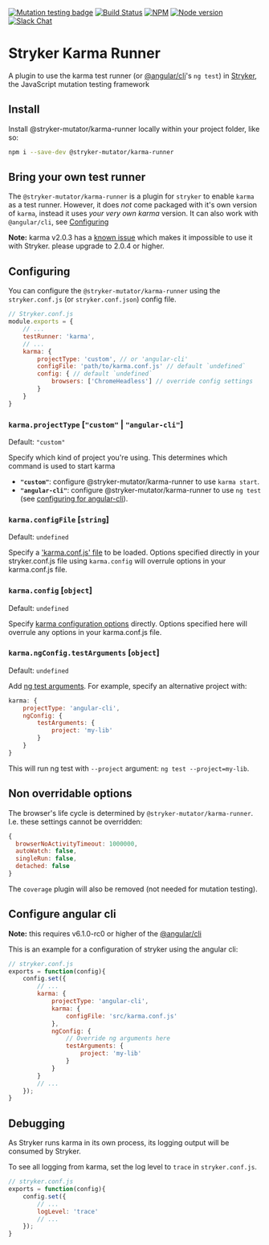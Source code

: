 [![Mutation testing badge](https://img.shields.io/endpoint?style=flat&url=https%3A%2F%2Fbadge-api.stryker-mutator.io%2Fgithub.com%2Fstryker-mutator%2Fstryker%2Fmaster%3Fmodule%3Dkarma-runner)](https://dashboard.stryker-mutator.io/reports/github.com/stryker-mutator/stryker/master?module=karma-runner)
[![Build Status](https://github.com/stryker-mutator/stryker/workflows/CI/badge.svg)](https://github.com/stryker-mutator/stryker/actions?query=workflow%3ACI+branch%3Amaster)
[![NPM](https://img.shields.io/npm/dm/@stryker-mutator/karma-runner.svg)](https://www.npmjs.com/package/@stryker-mutator/karma-runner)
[![Node version](https://img.shields.io/node/v/@stryker-mutator/karma-runner.svg)](https://img.shields.io/node/v/@stryker-mutator/karma-runner.svg)
[![Slack Chat](https://img.shields.io/badge/slack-chat-brightgreen.svg?logo=slack)](https://join.slack.com/t/stryker-mutator/shared_invite/enQtOTUyMTYyNTg1NDQ0LTU4ODNmZDlmN2I3MmEyMTVhYjZlYmJkOThlNTY3NTM1M2QxYmM5YTM3ODQxYmJjY2YyYzllM2RkMmM1NjNjZjM)

# Stryker Karma Runner

A plugin to use the karma test runner (or [@angular/cli](https://www.npmjs.com/package/@angular/cli)'s `ng test`) in [Stryker](https://stryker-mutator.io), the JavaScript mutation testing framework

## Install

Install @stryker-mutator/karma-runner locally within your project folder, like so:

```bash
npm i --save-dev @stryker-mutator/karma-runner
```

## Bring your own test runner

The `@stryker-mutator/karma-runner` is a plugin for `stryker` to enable `karma` as a test runner.
However, it does *not* come packaged with it's own version of `karma`, instead it
uses *your very own karma* version. It can also work with `@angular/cli`, see [Configuring](#configuring)

**Note:** karma v2.0.3 has a [known issue](https://github.com/karma-runner/karma/issues/3057) which makes it impossible to use it with Stryker. please upgrade to 2.0.4 or higher.

## Configuring

You can configure the `@stryker-mutator/karma-runner` using the `stryker.conf.js` (or `stryker.conf.json`) config file.

```javascript
// Stryker.conf.js
module.exports = {
    // ...
    testRunner: 'karma',
    // ...
    karma: {
        projectType: 'custom', // or 'angular-cli'
        configFile: 'path/to/karma.conf.js' // default `undefined`
        config: { // default `undefined`
            browsers: ['ChromeHeadless'] // override config settings
        }
    }
}
```

### `karma.projectType` [`"custom"` | `"angular-cli"`]

Default: `"custom"`

Specify which kind of project you're using. This determines which command is used to start karma

* **`"custom"`**: configure @stryker-mutator/karma-runner to use `karma start`.
* **`"angular-cli"`**: configure @stryker-mutator/karma-runner to use `ng test` (see [configuring for angular-cli](#configure-angular-cli)).

### `karma.configFile` [`string`]

Default: `undefined`

Specify a ['karma.conf.js' file](http://karma-runner.github.io/2.0/config/configuration-file.html) to be loaded.
Options specified directly in your stryker.conf.js file using `karma.config` will overrule options in your karma.conf.js file.

### `karma.config` [`object`]

Default: `undefined`

Specify [karma configuration options](http://karma-runner.github.io/2.0/config/configuration-file.html) directly.
Options specified here will overrule any options in your karma.conf.js file.

### `karma.ngConfig.testArguments` [`object`]

Default: `undefined`

Add [ng test arguments](https://github.com/angular/angular-cli/wiki/test#options). For example, specify an alternative project with:

```js
karma: {
    projectType: 'angular-cli',
    ngConfig: {
        testArguments: {
            project: 'my-lib'
        }
    }
}
```

This will run ng test with `--project` argument: `ng test --project=my-lib`.

## Non overridable options

The browser's life cycle is determined by `@stryker-mutator/karma-runner`. I.e. these settings cannot be overridden:

```javascript
{
  browserNoActivityTimeout: 1000000,
  autoWatch: false,
  singleRun: false,
  detached: false
}
```

The `coverage` plugin will also be removed (not needed for mutation testing).

## Configure angular cli

**Note:** this requires v6.1.0-rc0 or higher of the [@angular/cli](https://www.npmjs.com/package/@angular/cli)

This is an example for a configuration of stryker using the angular cli:

```javascript
// stryker.conf.js
exports = function(config){
    config.set({
        // ...
        karma: {
            projectType: 'angular-cli',
            karma: {
                configFile: 'src/karma.conf.js'
            },
            ngConfig: {
                // Override ng arguments here
                testArguments: {
                    project: 'my-lib'
                }
            }
        }
        // ...
    });
}
```

## Debugging

As Stryker runs karma in its own process, its logging output will be consumed by Stryker.

To see all logging from karma, set the log level to `trace` in `stryker.conf.js`.

```javascript
// stryker.conf.js
exports = function(config){
    config.set({
        // ...
        logLevel: 'trace'
        // ...
    });
}
```
